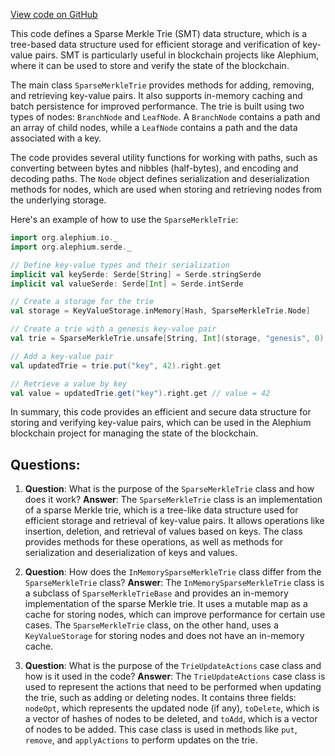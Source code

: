 [View code on GitHub](https://github.com/alephium/alephium/io/src/main/scala/org/alephium/io/SparseMerkleTrie.scala)

This code defines a Sparse Merkle Trie (SMT) data structure, which is a tree-based data structure used for efficient storage and verification of key-value pairs. SMT is particularly useful in blockchain projects like Alephium, where it can be used to store and verify the state of the blockchain.

The main class `SparseMerkleTrie` provides methods for adding, removing, and retrieving key-value pairs. It also supports in-memory caching and batch persistence for improved performance. The trie is built using two types of nodes: `BranchNode` and `LeafNode`. A `BranchNode` contains a path and an array of child nodes, while a `LeafNode` contains a path and the data associated with a key.

The code provides several utility functions for working with paths, such as converting between bytes and nibbles (half-bytes), and encoding and decoding paths. The `Node` object defines serialization and deserialization methods for nodes, which are used when storing and retrieving nodes from the underlying storage.

Here's an example of how to use the `SparseMerkleTrie`:

```scala
import org.alephium.io._
import org.alephium.serde._

// Define key-value types and their serialization
implicit val keySerde: Serde[String] = Serde.stringSerde
implicit val valueSerde: Serde[Int] = Serde.intSerde

// Create a storage for the trie
val storage = KeyValueStorage.inMemory[Hash, SparseMerkleTrie.Node]

// Create a trie with a genesis key-value pair
val trie = SparseMerkleTrie.unsafe[String, Int](storage, "genesis", 0)

// Add a key-value pair
val updatedTrie = trie.put("key", 42).right.get

// Retrieve a value by key
val value = updatedTrie.get("key").right.get // value = 42
```

In summary, this code provides an efficient and secure data structure for storing and verifying key-value pairs, which can be used in the Alephium blockchain project for managing the state of the blockchain.
## Questions: 
 1. **Question**: What is the purpose of the `SparseMerkleTrie` class and how does it work?
   **Answer**: The `SparseMerkleTrie` class is an implementation of a sparse Merkle trie, which is a tree-like data structure used for efficient storage and retrieval of key-value pairs. It allows operations like insertion, deletion, and retrieval of values based on keys. The class provides methods for these operations, as well as methods for serialization and deserialization of keys and values.

2. **Question**: How does the `InMemorySparseMerkleTrie` class differ from the `SparseMerkleTrie` class?
   **Answer**: The `InMemorySparseMerkleTrie` class is a subclass of `SparseMerkleTrieBase` and provides an in-memory implementation of the sparse Merkle trie. It uses a mutable map as a cache for storing nodes, which can improve performance for certain use cases. The `SparseMerkleTrie` class, on the other hand, uses a `KeyValueStorage` for storing nodes and does not have an in-memory cache.

3. **Question**: What is the purpose of the `TrieUpdateActions` case class and how is it used in the code?
   **Answer**: The `TrieUpdateActions` case class is used to represent the actions that need to be performed when updating the trie, such as adding or deleting nodes. It contains three fields: `nodeOpt`, which represents the updated node (if any), `toDelete`, which is a vector of hashes of nodes to be deleted, and `toAdd`, which is a vector of nodes to be added. This case class is used in methods like `put`, `remove`, and `applyActions` to perform updates on the trie.